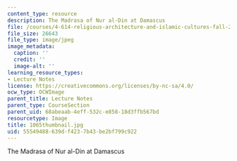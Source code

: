 ```yaml
---
content_type: resource
description: The Madrasa of Nur al-Din at Damascus
file: /courses/4-614-religious-architecture-and-islamic-cultures-fall-2002/55549488639df4237b43be2bf799c922_1065thumbnail.jpg
file_size: 26643
file_type: image/jpeg
image_metadata:
  caption: ''
  credit: ''
  image-alt: ''
learning_resource_types:
- Lecture Notes
license: https://creativecommons.org/licenses/by-nc-sa/4.0/
ocw_type: OCWImage
parent_title: Lecture Notes
parent_type: CourseSection
parent_uid: 68abeaab-4eff-532c-e858-18d3ffb567bd
resourcetype: Image
title: 1065thumbnail.jpg
uid: 55549488-639d-f423-7b43-be2bf799c922
---
```

The Madrasa of Nur al-Din at Damascus